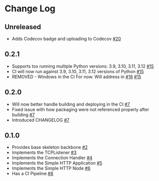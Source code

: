 # Change Log

## Unreleased

* Adds Codecov badge and uploading to Codecov [#20](https://github.com/idjaw/edunet/issues/20)

## 0.2.1

* Supports tox running multiple Python versions: 3.9, 3.10, 3.11, 3.12 [#15](https://github.com/idjaw/edunet/issues/15)
* CI will now run against 3.9, 3.10, 3.11, 3.12 versions of Python [#15](https://github.com/idjaw/edunet/issues/15)
* REMOVED - Windows in the CI For now. Will address in [#16](https://github.com/idjaw/edunet/issues/16)  [#15](https://github.com/idjaw/edunet/issues/15)

## 0.2.0

* Will now better handle building and deploying in the CI  [#7](https://github.com/idjaw/edunet/issues/7)
* Fixed issue with how packaging were not referenced properly after building [#7](https://github.com/idjaw/edunet/issues/7)
* Introduced CHANGELOG [#7](https://github.com/idjaw/edunet/issues/7)

## 0.1.0

* Provides base skeleton backbone [#2](https://github.com/idjaw/edunet/issues/8)
* Implements the TCPListener [#3](https://github.com/idjaw/edunet/issues/3)
* Implements the Connection Handler [#4](https://github.com/idjaw/edunet/issues/4)
* Implements the Simple HTTP Application [#5](https://github.com/idjaw/edunet/issues/5)
* Implements the Simple HTTP Node [#6](https://github.com/idjaw/edunet/issues/6)
* Has a CI Pipeline [#8](https://github.com/idjaw/edunet/issues/8)
